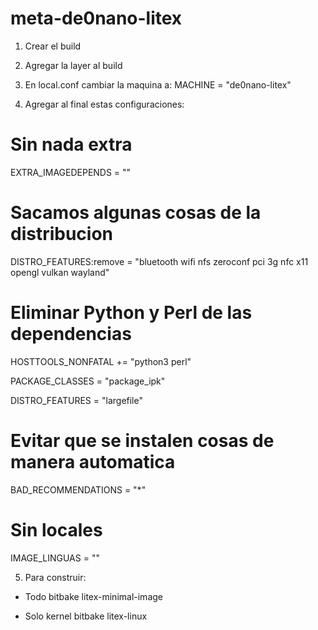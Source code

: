 # meta-de0nano-litex

1. Crear el build

2. Agregar la layer al build

3. En local.conf cambiar la maquina a:
MACHINE = "de0nano-litex"

4. Agregar al final estas configuraciones:

# Sin nada extra
EXTRA_IMAGEDEPENDS = ""

# Sacamos algunas cosas de la distribucion
DISTRO_FEATURES:remove = "bluetooth wifi nfs zeroconf pci 3g nfc x11 opengl vulkan wayland"

# Eliminar Python y Perl de las dependencias
HOSTTOOLS_NONFATAL += "python3 perl"

PACKAGE_CLASSES = "package_ipk"

DISTRO_FEATURES = "largefile"

# Evitar que se instalen cosas de manera automatica
BAD_RECOMMENDATIONS = "*"

# Sin locales
IMAGE_LINGUAS = ""

5. Para construir:

- Todo
bitbake litex-minimal-image

- Solo kernel
bitbake litex-linux

